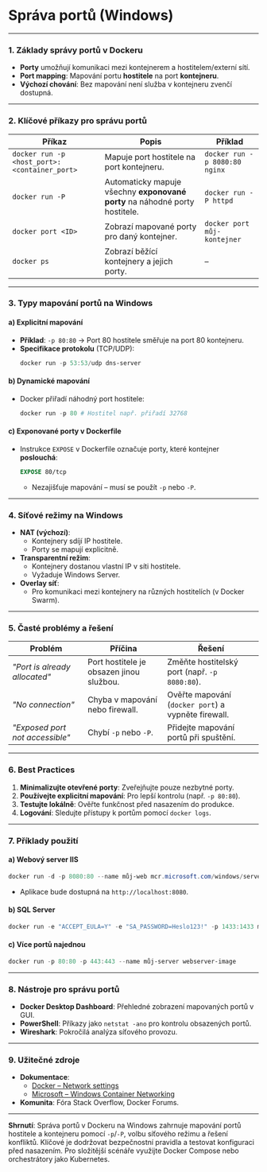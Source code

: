 ﻿
# Správa portů (Windows)

---

### **1. Základy správy portů v Dockeru**  

- **Porty** umožňují komunikaci mezi kontejnerem a hostitelem/externí sítí.  
- **Port mapping**: Mapování portu **hostitele** na port **kontejneru**.  
- **Výchozí chování**: Bez mapování není služba v kontejneru zvenčí dostupná.  

---

### **2. Klíčové příkazy pro správu portů**  

| **Příkaz** | **Popis** | **Příklad** |  
|------------|-----------|-------------|  
| `docker run -p <host_port>:<container_port>` | Mapuje port hostitele na port kontejneru. | `docker run -p 8080:80 nginx` |  
| `docker run -P` | Automaticky mapuje všechny **exponované porty** na náhodné porty hostitele. | `docker run -P httpd` |  
| `docker port <ID>` | Zobrazí mapované porty pro daný kontejner. | `docker port můj-kontejner` |  
| `docker ps` | Zobrazí běžící kontejnery a jejich porty. | – |  

---

### **3. Typy mapování portů na Windows** 

#### **a) Explicitní mapování**  

- **Příklad**: `-p 80:80` → Port 80 hostitele směřuje na port 80 kontejneru.  
- **Specifikace protokolu** (TCP/UDP):  
  ```powershell  
  docker run -p 53:53/udp dns-server  
  ```  

#### **b) Dynamické mapování**  

- Docker přiřadí náhodný port hostitele:  
  ```powershell  
  docker run -p 80 # Hostitel např. přiřadí 32768  
  ```  

#### **c) Exponované porty v Dockerfile** 

- Instrukce `EXPOSE` v Dockerfile označuje porty, které kontejner **poslouchá**:  
  ```dockerfile  
  EXPOSE 80/tcp  
  ```  
  - Nezajišťuje mapování – musí se použít `-p` nebo `-P`.  

---

### **4. Síťové režimy na Windows**  

- **NAT (výchozí)**:  
  - Kontejnery sdíjí IP hostitele.  
  - Porty se mapují explicitně.  
- **Transparentní režim**:  
  - Kontejnery dostanou vlastní IP v síti hostitele.  
  - Vyžaduje Windows Server.  
- **Overlay síť**:  
  - Pro komunikaci mezi kontejnery na různých hostitelích (v Docker Swarm).  

---

### **5. Časté problémy a řešení**  

| **Problém** | **Příčina** | **Řešení** |  
|-------------|-------------|-------------|  
| *"Port is already allocated"* | Port hostitele je obsazen jinou službou. | Změňte hostitelský port (např. `-p 8080:80`). |  
| *"No connection"* | Chyba v mapování nebo firewall. | Ověřte mapování (`docker port`) a vypněte firewall. |  
| *"Exposed port not accessible"* | Chybí `-p` nebo `-P`. | Přidejte mapování portů při spuštění. |  

---

### **6. Best Practices**  

1. **Minimalizujte otevřené porty**: Zveřejňujte pouze nezbytné porty.  
2. **Používejte explicitní mapování**: Pro lepší kontrolu (např. `-p 80:80`).  
3. **Testujte lokálně**: Ověřte funkčnost před nasazením do produkce.  
4. **Logování**: Sledujte přístupy k portům pomocí `docker logs`.  

---

### **7. Příklady použití**  

#### **a) Webový server IIS**  

```powershell  
docker run -d -p 8080:80 --name můj-web mcr.microsoft.com/windows/servercore/iis  
```  
- Aplikace bude dostupná na `http://localhost:8080`.  

#### **b) SQL Server**  

```powershell  
docker run -e "ACCEPT_EULA=Y" -e "SA_PASSWORD=Heslo123!" -p 1433:1433 mcr.microsoft.com/mssql/server:2022-latest  
```  

#### **c) Více portů najednou**  

```powershell  
docker run -p 80:80 -p 443:443 --name můj-server webserver-image  
```  

---

### **8. Nástroje pro správu portů**  

- **Docker Desktop Dashboard**: Přehledné zobrazení mapovaných portů v GUI.  
- **PowerShell**: Příkazy jako `netstat -ano` pro kontrolu obsazených portů.  
- **Wireshark**: Pokročilá analýza síťového provozu.  

---

### **9. Užitečné zdroje**  

- **Dokumentace**:  
  - [Docker – Network settings](https://docs.docker.com/engine/reference/commandline/run/#publish-or-expose-port--p---expose)  
  - [Microsoft – Windows Container Networking](https://learn.microsoft.com/cs-cz/virtualization/windowscontainers/container-networking/architecture)  
- **Komunita**: Fóra Stack Overflow, Docker Forums.  

---

**Shrnutí**: Správa portů v Dockeru na Windows zahrnuje mapování portů hostitele a kontejneru pomocí `-p`/`-P`, volbu síťového režimu a řešení konfliktů. Klíčové je dodržovat bezpečnostní pravidla a testovat konfiguraci před nasazením. Pro složitější scénáře využijte Docker Compose nebo orchestrátory jako Kubernetes.
